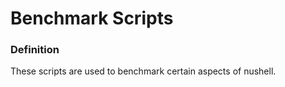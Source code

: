 # Benchmark Scripts

### Definition

These scripts are used to benchmark certain aspects of nushell.

